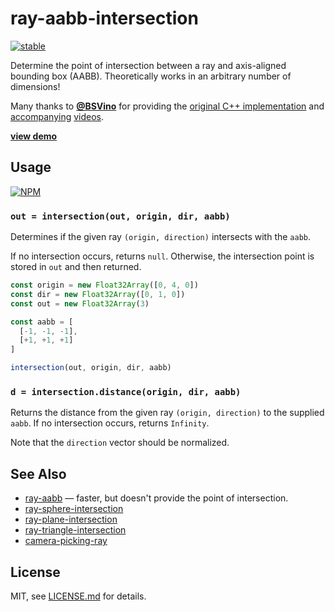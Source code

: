 # ray-aabb-intersection

[![stable](http://badges.github.io/stability-badges/dist/stable.svg)](http://github.com/badges/stability-badges)

Determine the point of intersection between a ray and axis-aligned bounding box (AABB). Theoretically works in an arbitrary number of dimensions!

Many thanks to [**@BSVino**](http://github.com/BSVino) for providing the [original C++ implementation](https://github.com/BSVino/MathForGameDevelopers/blob/line-box-intersection/math/collision.cpp) and [accompanying](https://www.youtube.com/watch?v=USjbg5QXk3g) [videos](https://www.youtube.com/watch?v=3vONlLYtHUE).

[**view demo**](http://stack.gl/ray-aabb-intersection/)

## Usage

[![NPM](https://nodei.co/npm/ray-aabb-intersection.png)](https://www.npmjs.com/package/ray-aabb-intersection)

### `out = intersection(out, origin, dir, aabb)`

Determines if the given ray `(origin, direction)` intersects with the `aabb`.

If no intersection occurs, returns `null`. Otherwise, the intersection point is stored in `out` and then returned.

``` javascript
const origin = new Float32Array([0, 4, 0])
const dir = new Float32Array([0, 1, 0])
const out = new Float32Array(3)

const aabb = [
  [-1, -1, -1],
  [+1, +1, +1]
]

intersection(out, origin, dir, aabb)
```

### `d = intersection.distance(origin, dir, aabb)`

Returns the distance from the given ray `(origin, direction)` to the supplied `aabb`. If no intersection occurs, returns `Infinity`.

Note that the `direction` vector should be normalized.

## See Also

* [ray-aabb](http://github.com/tmpvar/ray-aabb) — faster, but doesn't provide the point of intersection.
* [ray-sphere-intersection](http://github.com/mattdesl/ray-sphere-intersection)
* [ray-plane-intersection](http://github.com/mattdesl/ray-plane-intersection)
* [ray-triangle-intersection](http://github.com/mattdesl/ray-triangle-intersection)
* [camera-picking-ray](https://github.com/Jam3/camera-picking-ray)

## License

MIT, see [LICENSE.md](http://github.com/stackgl/ray-aabb-intersection/blob/master/LICENSE.md) for details.
